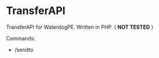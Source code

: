 # TransferAPI
TransferAPI for WaterdogPE. Written in PHP. ( **NOT TESTED** )

Commands:
  - /sendto <Player> <Servername> <Server-Port>
